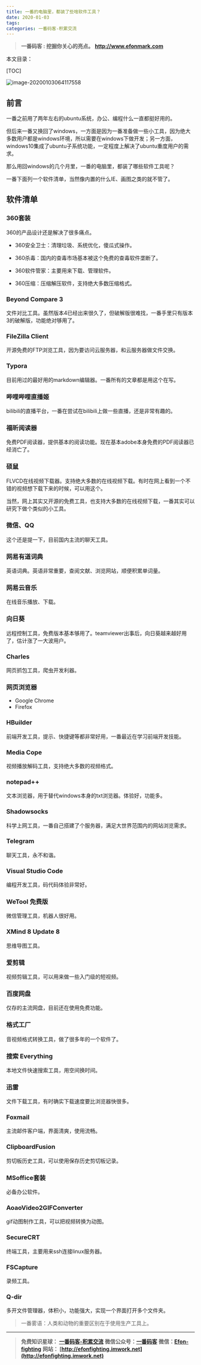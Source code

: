```yaml
---
title: 一番的电脑里，都装了些啥软件工具？
date: 2020-01-03
tags: 
categories: 一番码客-积累交流
---
```


> **一番码客 : 挖掘你关心的亮点。**
> **http://www.efonmark.com**

本文目录：

[TOC]

![image-20200103064117558](2020-01-03-一番电脑里都装了哪些软件工具？/image-20200103064117558.png)

<!--more-->

## 前言

一番之前用了两年左右的ubuntu系统，办公、编程什么一直都挺好用的。

但后来一番又换回了windows，一方面是因为一番准备做一些小工具，因为绝大多数用户都是windows环境，所以需要在windows下做开发；另一方面，windows10集成了ubuntu子系统功能，一定程度上解决了ubuntu重度用户的需求。

那么用回windows的几个月里，一番的电脑里，都装了哪些软件工具呢？

一番下面列一个软件清单，当然像内置的什么IE、画图之类的就不管了。

## 软件清单

### 360套装

360的产品设计还是解决了很多痛点。

* 360安全卫士：清理垃圾、系统优化，傻瓜式操作。
* 360杀毒：国内的查毒市场基本被这个免费的查毒软件垄断了。
* 360软件管家：主要用来下载、管理软件。

* 360压缩：压缩解压软件，支持绝大多数压缩格式。

### Beyond Compare 3

文件对比工具。虽然版本4已经出来很久了，但破解版很难找，一番手里只有版本3的破解版，功能绝对够用了。

### FileZilla Client

开源免费的FTP浏览工具，因为要访问云服务器，和云服务器做文件交换。

### Typora

目前用过的最好用的markdown编辑器。一番所有的文章都是用这个在写。

### 哔哩哔哩直播姬

bilibili的直播平台，一番在尝试在bilibili上做一些直播，还是非常有趣的。

### 福昕阅读器

免费PDF阅读器，提供基本的阅读功能。现在基本adobe本身免费的PDF阅读器已经消亡了。

### 硕鼠

FLVCD在线视频下载器。支持绝大多数的在线视频下载。有时在网上看到一个不错的视频想下载下来的时候，可以用这个。

当然，网上其实又开源的免费工具，也支持大多数的在线视频下载，一番其实可以研究下做个类似的小工具。

### 微信、QQ

这个还是提一下，目前国内主流的聊天工具。

### 网易有道词典

英语词典。英语非常重要，查阅文献、浏览网站，顺便积累单词量。

### 网易云音乐

在线音乐播放、下载。

### 向日葵

远程控制工具，免费版本基本够用了。teamviewer出事后，向日葵越来越好用了，估计涨了一大波用户。

### Charles

网页抓包工具，爬虫开发利器。

### 网页浏览器

* Google Chrome
* Firefox

### HBuilder

前端开发工具，提示、快捷键等都非常好用，一番最近在学习前端开发技能。

### Media Cope

视频播放解码工具，支持绝大多数的视频格式。

### notepad++

文本浏览器，用于替代windows本身的txt浏览器。体验好，功能多。

### Shadowsocks

科学上网工具，一番自己搭建了个服务器，满足大世界范围内的网站浏览需求。

### Telegram

聊天工具，永不和谐。

### Visual Studio Code

编程开发工具，码代码体验非常好。

### WeTool 免费版

微信管理工具，机器人很好用。

### XMind 8 Update 8

思维导图工具。

### 爱剪辑

视频剪辑工具，可以用来做一些入门级的短视频。

### 百度网盘

仅存的主流网盘，目前还在使用免费功能。

### 格式工厂

音视频格式转换工具，做了很多年的一个软件了。

### 搜索 Everything

本地文件快速搜索工具，用空间换时间。

### 迅雷

文件下载工具，有时确实下载速度要比浏览器快很多。

### Foxmail

主流邮件客户端，界面清爽，使用流畅。

### ClipboardFusion

剪切板历史工具，可以使用保存历史剪切板记录。

### MSoffice套装

必备办公软件。

### AoaoVideo2GIFConverter

gif动图制作工具，可以把视频转换为动图。

### SecureCRT

终端工具，主要用来ssh连接linux服务器。

### FSCapture

录频工具。

### Q-dir

多开文件管理器，体积小，功能强大，实现一个界面打开多个文件夹。

> 一番雾语：人类和动物的重要区别在于使用生产工具上。

------

> **免费知识星球： [一番码客-积累交流](http://efonfighting.imwork.net/efonmark-blog/%E7%AE%80%E4%BB%8B/zhishixingqiu1.png)**
> **微信公众号：[一番码客](http://efonfighting.imwork.net/efonmark-blog/%E7%AE%80%E4%BB%8B/guanzhu_1.jpg)**
> **微信：[Efon-fighting](http://efonfighting.imwork.net/efonmark-blog/%E7%AE%80%E4%BB%8B/weixin.jpg)**
> **网站： [http://efonfighting.imwork.net](http://efonfighting.imwork.net)**
